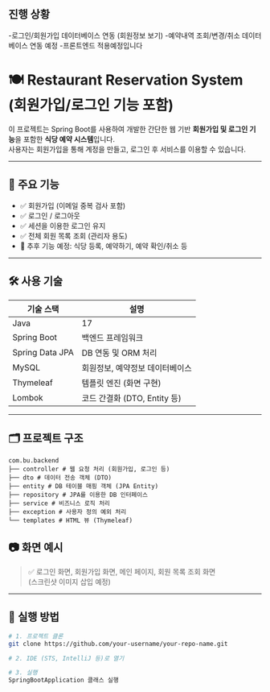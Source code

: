 
##  진행 상황
-로그인/회원가입 데이터베이스 연동 (회원정보 보기)
-예약내역 조회/변경/취소 데이터베이스 연동 예정
-프론트엔드 적용예정입니다

# 🍽️ Restaurant Reservation System (회원가입/로그인 기능 포함)

이 프로젝트는 Spring Boot를 사용하여 개발한 간단한 웹 기반 **회원가입 및 로그인 기능**을 포함한 **식당 예약 시스템**입니다.  
사용자는 회원가입을 통해 계정을 만들고, 로그인 후 서비스를 이용할 수 있습니다.

---

## 🚀 주요 기능

- ✅ 회원가입 (이메일 중복 검사 포함)
- ✅ 로그인 / 로그아웃
- ✅ 세션을 이용한 로그인 유지
- ✅ 전체 회원 목록 조회 (관리자 용도)
- 📌 추후 기능 예정: 식당 등록, 예약하기, 예약 확인/취소 등

---

## 🛠️ 사용 기술

| 기술 스택 | 설명 |
|-----------|------|
| Java      | 17   |
| Spring Boot | 백엔드 프레임워크 |
| Spring Data JPA | DB 연동 및 ORM 처리 |
|  MySQL | 회원정보, 예약정보 데이터베이스 |
| Thymeleaf | 템플릿 엔진 (화면 구현) |
| Lombok | 코드 간결화 (DTO, Entity 등) |

---

## 🗂️ 프로젝트 구조

```
com.bu.backend
├── controller # 웹 요청 처리 (회원가입, 로그인 등)
├── dto # 데이터 전송 객체 (DTO)
├── entity # DB 테이블 매핑 객체 (JPA Entity)
├── repository # JPA를 이용한 DB 인터페이스
├── service # 비즈니스 로직 처리
├── exception # 사용자 정의 예외 처리
└── templates # HTML 뷰 (Thymeleaf)
```
## 📷 화면 예시

> ✅ 로그인 화면, 회원가입 화면, 메인 페이지, 회원 목록 조회 화면  
> (스크린샷 이미지 삽입 예정)

---

## 🔧 실행 방법

```bash
# 1. 프로젝트 클론
git clone https://github.com/your-username/your-repo-name.git

# 2. IDE (STS, IntelliJ 등)로 열기

# 3. 실행
SpringBootApplication 클래스 실행
